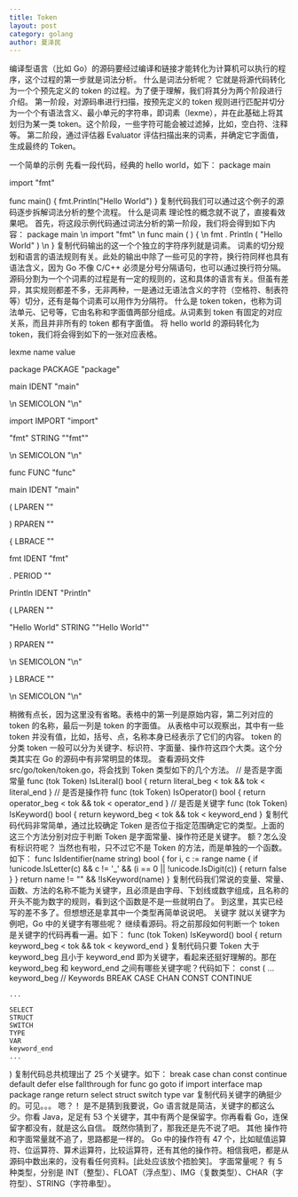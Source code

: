 ```yaml
---
title: Token
layout: post
category: golang
author: 夏泽民
---
```

编译型语言（比如 Go）的源码要经过编译和链接才能转化为计算机可以执行的程序，这个过程的第一步就是词法分析。
什么是词法分析呢？
它就是将源代码转化为一个个预先定义的 token 的过程。为了便于理解，我们将其分为两个阶段进行介绍。
第一阶段，对源码串进行扫描，按预先定义的 token 规则进行匹配并切分为一个个有语法含义、最小单元的字符串，即词素（lexme），并在此基础上将其划归为某一类 token。这个阶段，一些字符可能会被过滤掉，比如，空白符、注释等。
第二阶段，通过评估器 Evaluator 评估扫描出来的词素，并确定它字面值，生成最终的 Token。
<!-- more -->
一个简单的示例
先看一段代码，经典的 hello world，如下：
package main

import "fmt"

func main() {
    fmt.Println("Hello World")
}
复制代码我们可以通过这个例子的源码逐步拆解词法分析的整个流程。
什么是词素
理论性的概念就不说了，直接看效果吧。
首先，将这段示例代码通过词法分析的第一阶段，我们将会得到如下内容：
package
main
\n
import
"fmt"
\n
func
main
(
)
{
\n
fmt
.
Println
(
"Hello World"
)
\n
}
复制代码输出的这一个个独立的字符序列就是词素。
词素的切分规划和语言的语法规则有关。此处的输出中除了一些可见的字符，换行符同样也具有语法含义，因为 Go 不像 C/C++ 必须是分号分隔语句，也可以通过换行符分隔。
源码分割为一个个词素的过程是有一定的规则的，这和具体的语言有关。但虽有差异，其实规则都差不多，无非两种，一是通过无语法含义的字符（空格符、制表符等）切分，还有是每个词素可以用作为分隔符。
什么是 token
token，也称为词法单元、记号等，它由名称和字面值两部分组成。从词素到 token 有固定的对应关系，而且并非所有的 token 都有字面值。
将 hello world 的源码转化为 token，我们将会得到如下的一张对应表格。



lexme
name
value




package
PACKAGE
"package"


main
IDENT
"main"


\n
SEMICOLON
"\n"


import
IMPORT
"import"


"fmt"
STRING
"\"fmt\""


\n
SEMICOLON
"\n"


func
FUNC
"func"


main
IDENT
"main"


(
LPAREN
""


)
RPAREN
""


{
LBRACE
""


fmt
IDENT
"fmt"


.
PERIOD
""


Println
IDENT
"Println"


(
LPAREN
""


"Hello World"
STRING
""Hello World""


)
RPAREN
""


\n
SEMICOLON
"\n"


}
LBRACE
""


\n
SEMICOLON
"\n"



稍微有点长，因为这里没有省略。表格中的第一列是原始内容，第二列对应的 token 的名称，最后一列是 token 的字面值。
从表格中可以观察出，其中有一些 token 并没有值，比如，括号、点，名称本身已经表示了它们的内容。
token 的分类
token 一般可以分为关键字、标识符、字面量、操作符这四个大类。这个分类其实在 Go 的源码中有非常明显的体现。
查看源码文件 src/go/token/token.go，将会找到 Token 类型如下的几个方法。
// 是否是字面常量
func (tok Token) IsLiteral() bool { return literal_beg < tok && tok < literal_end }
// 是否是操作符
func (tok Token) IsOperator() bool { return operator_beg < tok && tok < operator_end }
// 是否是关键字
func (tok Token) IsKeyword() bool { return keyword_beg < tok && tok < keyword_end }
复制代码代码非常简单，通过比较确定 Token 是否位于指定范围确定它的类型。上面的这三个方法分别对应于判断 Token 是字面常量、操作符还是关键字。
额？怎么没有标识符呢？
当然也有啦，只不过它不是 Token 的方法，而是单独的一个函数。如下：
func IsIdentifier(name string) bool {
	for i, c := range name {
		if !unicode.IsLetter(c) && c != '_' && (i == 0 || !unicode.IsDigit(c)) {
			return false
		}
	}
	return name != "" && !IsKeyword(name)
}
复制代码我们常说的变量、常量、函数、方法的名称不能为关键字，且必须是由字母、下划线或数字组成，且名称的开头不能为数字的规则，看到这个函数是不是一些就明白了。
到这里，其实已经写的差不多了。但想想还是拿其中一个类型再简单说说吧。
关键字
就以关键字为例吧，Go 中的关键字有哪些呢？
继续看源码。将之前那段如何判断一个 token 是关键字的代码再看一遍。如下：
func (tok Token) IsKeyword() bool {
	return keyword_beg < tok && tok < keyword_end
}
复制代码只要 Token 大于 keyword_beg 且小于 keyword_end 即为关键字，看起来还挺好理解的。那在 keyword_beg 和 keyword_end 之间有哪些关键字呢？代码如下：
const (
	...
	keyword_beg
	// Keywords
	BREAK
	CASE
	CHAN
	CONST
	CONTINUE

	...

	SELECT
	STRUCT
	SWITCH
	TYPE
	VAR
	keyword_end
	...
)
复制代码总共梳理出了 25 个关键字。如下：
break       case        chan    const       continue
default     defer       else    fallthrough for
func        go          goto    if          import
interface   map         package range       return
select      struct      switch  type        var
复制代码关键字的确挺少的。可见。。。
嗯？！
是不是猜到我要说，Go 语言就是简洁，关键字的都这么少。你看 Java，足足有 53 个关键字，其中有两个是保留字。你再看看 Go，连保留字都没有，就是这么自信。
既然你猜到了，那我还是先不说了吧。
其他
操作符和字面常量就不追了，思路都是一样的。
Go 中的操作符有 47 个，比如赋值运算符、位运算符、算术运算符，比较运算符，还有其他的操作符。相信我吧，都是从源码中数出来的，没有看任何资料。[此处应该放个捂脸笑]。
字面常量呢？
有 5 种类型，分别是 INT（整型）、FLOAT（浮点型）、IMG（复数类型）、CHAR（字符型）、STRING（字符串型）。
